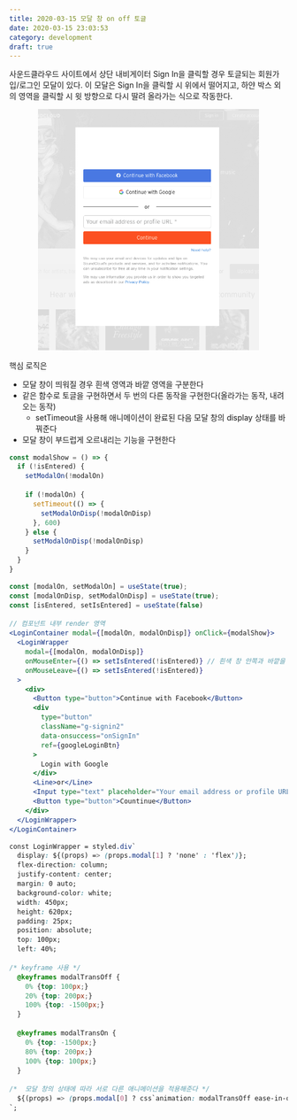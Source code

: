 ```yaml
---
title: 2020-03-15 모달 창 on off 토글
date: 2020-03-15 23:03:53
category: development
draft: true
---
```


사운드클라우드 사이트에서 상단 내비게이터 Sign In을 클릭할 경우 토글되는 회원가입/로그인 모달이 있다. 이 모달은 Sign In을 클릭할 시 위에서 떨어지고, 하얀 박스 외의 영역을 클릭할 시 윗 방향으로 다시 딸려 올라가는 식으로 작동한다.

<div align="center">
  <img src="./images/031503.png" width="400" loading="lazy" >
</div>

핵심 로직은

- 모달 창이 띄워질 경우 흰색 영역과 바깥 영역을 구분한다
- 같은 함수로 토글을 구현하면서 두 번의 다른 동작을 구현한다(올라가는 동작, 내려오는 동작)
  - setTimeout을 사용해 애니메이션이 완료된 다음 모달 창의 display 상태를 바꿔준다
- 모달 창이 부드럽게 오르내리는 기능을 구현한다

```javascript
const modalShow = () => {
  if (!isEntered) {
    setModalOn(!modalOn)

    if (!modalOn) {
      setTimeout(() => {
        setModalOnDisp(!modalOnDisp)
      }, 600)
    } else {
      setModalOnDisp(!modalOnDisp)
    }
  }
}
```

```jsx
const [modalOn, setModalOn] = useState(true);
const [modalOnDisp, setModalOnDisp] = useState(true);
const [isEntered, setIsEntered] = useState(false)

// 컴포넌트 내부 render 영역
<LoginContainer modal={[modalOn, modalOnDisp]} onClick={modalShow}>
  <LoginWrapper
    modal={[modalOn, modalOnDisp]}
    onMouseEnter={() => setIsEntered(!isEntered)} // 흰색 창 안쪽과 바깥을 구분
    onMouseLeave={() => setIsEntered(!isEntered)}
  >
    <div>
      <Button type="button">Continue with Facebook</Button>
      <div
        type="button"
        className="g-signin2"
        data-onsuccess="onSignIn"
        ref={googleLoginBtn}
      >
        Login with Google
      </div>
      <Line>or</Line>
      <Input type="text" placeholder="Your email address or profile URL *" />
      <Button type="button">Countinue</Button>
    </div>
  </LoginWrapper>
</LoginContainer>
```

```css
const LoginWrapper = styled.div`
  display: ${(props) => (props.modal[1] ? 'none' : 'flex')};
  flex-direction: column;
  justify-content: center;
  margin: 0 auto;
  background-color: white;
  width: 450px;
  height: 620px;
  padding: 25px;
  position: absolute;
  top: 100px;
  left: 40%;

/* keyframe 사용 */
  @keyframes modalTransOff {
    0% {top: 100px;}
    20% {top: 200px;}
    100% {top: -1500px;}
  }

  @keyframes modalTransOn {
    0% {top: -1500px;}
    80% {top: 200px;}
    100% {top: 100px;}
  }

/*  모달 창의 상태에 따라 서로 다른 애니메이션을 적용해준다 */
  ${(props) => (props.modal[0] ? css`animation: modalTransOff ease-in-out 0.6s;` : css`animation: modalTransOn ease-out 0.6s;`)}
`;
```

